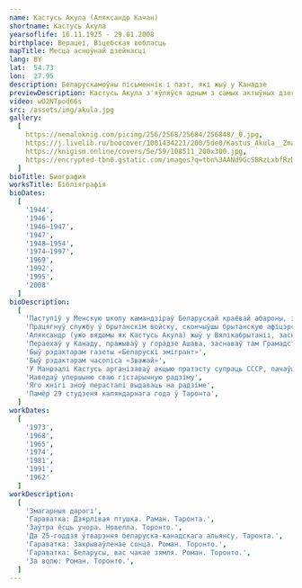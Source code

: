 ```yaml
---
name: Кастусь Акула (Аляксандр Качан)
shortname: Кастусь Акула
yearsoflife: 16.11.1925 - 29.01.2008
birthplace: Верацеі, Віцебская вобласць
mapTitle: Месца асноўнай дзейнасці
lang: BY
lat:  54.73
lon:  27.95
description: Беларускамоўны пісьменнік і паэт, які жыў у Канадзе
previewDescription: Кастусь Акула з'яўляўся адным з самых актыўных дзеячаў беларускай дыяспары. Грамадскай працай пачаў займацца яшчэ ў Нямеччыне, працаваў у беларускай газеце "Бацькаўшчына" (Мюнхен). Там жа пачаў пісаць і друкавацца ў розных беларускіх эмігранцкіх выданнях. У Канадзе шмат часу аддаваў арганізацыі беларускіх суполак, заснаванню царквы ў Таронта, працы ў нядзельных школах, рэдагаванню часопіса "Зважай", супрацоўніцтву з беларусамі ЗША. К.Акула быў адным з арганізатараў "Згуртавання беларусаў Канады" і яго першым старшынёй. Арганізаваў выпуск штомесячнай газеты "Беларускі эмігрант".
video: wO2NTpod66s
src: /assets/img/akula.jpg
gallery:
  [
    https://nemaloknig.com/picimg/256/2568/25684/256848/_0.jpg,
    https://j.livelib.ru/boocover/1001434221/200/5de0/Kastus_Akula__Zmagarnyya_darogi.jpg,
    https://knigism.online/covers/5e/59/108511_200x300.jpg,
    https://encrypted-tbn0.gstatic.com/images?q=tbn%3AANd9GcSBRzLxbfRzD8YztkxamAAO8_mptQel_sdmZO04FCmwsojW6xAE,
  ]
bioTitle: Биография
worksTitle: Бібліяграфія
bioDates: 
  [
    '1944',
    '1946',
    '1946—1947',
    '1947',
    '1948—1954',
    '1974—1997',
    '1969',
    '1992',
    '1995',
    '2008'
  ]
bioDescription: 
  [
    'Паступіў у Менскую школу камандзіраў Беларускай краёвай абароны, з якой адступіў на Захад. Ён трапіў з нямецкімі войскамі ў Францыю, аднак адтуль збег на бок французскіх партызанаў. Працягнуў службу ў 2-м Польскім корпусе Уладзіслава Андэрса як грамадзянін Польшчы, у яго складзе ваяваў у Італіі',
    'Працягнуў службу ў брытанскім войску, скончыўшы брытанскую афіцэрскую школу і вярнуўшыся ў званні капрала ў Італію',
    'Аляксандр (ужо вядомы як Кастусь Акула) жыў у Вялікабрытаніі, заснаваўшы Грамадства беларусаў у Вялікабрытаніі',
    'Пераехаў у Канаду, пражываў у горадзе Ашава, заснаваў там Грамадства беларусаў у Канадзе і стаў першым яго старшынёй',
    'Быў рэдактарам газеты «Беларускі эмігрант»',
    'Быў рэдактарам часопіса «Зважай»',
    'У Манрэалі Кастусь арганізаваў акцыю пратэсту супраць СССР, пачаўшы выкрыкваць антысавецкія лозунгі і раскідваць ўверх брашуры',
    'Наведаў упершыню сваю гістарычную радзіму',
    'Яго кнігі зноў перасталі выдаваць на радзіме',
    'Памёр 29 студзеня каляндарнага года ў Таронта',
  ]
workDates: 
  [
    '1973',
    '1968',
    '1965',
    '1974',
    '1981',
    '1991',
    '1962'
  ]
workDescription: 
  [
    'Змагарныя дарогі',
    'Гараватка: Дзярлівая птушка. Раман. Таронта.',
    'Заўтра ёсць учора. Новелла. Торонто.',
    'Да 25-годдзя ўтварэння беларуска-канадскага альянсу. Таронта.',
    'Гараватка: Закрываўленае сонца. Роман. Торонто.',
    'Гараватка: Беларусы, вас чакае зямля. Роман. Торонто.',
    'За волю: Роман. Торонто.',
  ]
---
```


